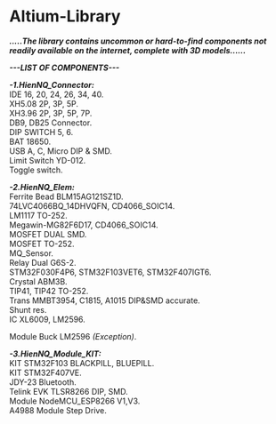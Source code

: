 # Altium-Library
**_.....The library contains uncommon or hard-to-find components not readily available on the internet, complete with 3D models......_**

**_---LIST OF COMPONENTS---_**

**_-1.HienNQ_Connector:_**<br>
IDE 16, 20, 24, 26, 34, 40.<br>
XH5.08 2P, 3P, 5P.<br>
XH3.96 2P, 3P, 5P, 7P.<br>
DB9, DB25 Connector.<br>
DIP SWITCH 5, 6.<br>
BAT 18650.<br>
USB A, C, Micro DIP & SMD.<br>
Limit Switch YD-012.<br>
Toggle switch.<br>

**_-2.HienNQ_Elem:_**<br>
Ferrite Bead BLM15AG121SZ1D.<br>
74LVC4066BQ_14DHVQFN, CD4066_SOIC14.<br>
LM1117 TO-252.<br>
Megawin-MG82F6D17, CD4066_SOIC14.<br>
MOSFET DUAL SMD.<br>
MOSFET TO-252.<br>
MQ_Sensor.<br>
Relay Dual G6S-2.<br>
STM32F030F4P6, STM32F103VET6, STM32F407IGT6.<br>
Crystal ABM3B.<br>
TIP41, TIP42 TO-252.<br>
Trans MMBT3954, C1815, A1015 DIP&SMD accurate.<br>
Shunt res.<br>
IC XL6009, LM2596.<br>

Module Buck LM2596 *(Exception)*.<br>

**_-3.HienNQ_Module_KIT:_**<br>
KIT STM32F103 BLACKPILL, BLUEPILL.<br>
KIT STM32F407VE.<br>
JDY-23 Bluetooth.<br>
Telink EVK TLSR8266 DIP, SMD.<br>
Module NodeMCU_ESP8266 V1,V3.<br>
A4988 Module Step Drive.<br>
